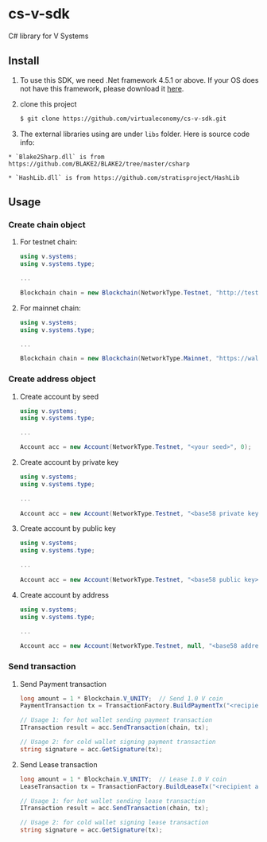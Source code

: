 # cs-v-sdk
C# library for V Systems

## Install

  1. To use this SDK, we need .Net framework 4.5.1 or above. If your OS does not have this framework, please download it [here](https://docs.microsoft.com/en-us/dotnet/framework/install/guide-for-developers).
  
  2. clone this project

     ```bash
     $ git clone https://github.com/virtualeconomy/cs-v-sdk.git
     ```
	 
  3. The external libraries using are under `libs` folder. Here is source code info:

    * `Blake2Sharp.dll` is from https://github.com/BLAKE2/BLAKE2/tree/master/csharp
	 
    * `HashLib.dll` is from https://github.com/stratisproject/HashLib

## Usage

### Create chain object
1. For testnet chain:

    ```csharp
    using v.systems;
    using v.systems.type;
    
    ...
    
    Blockchain chain = new Blockchain(NetworkType.Testnet, "http://test.v.systems:9922");
    ```

2. For mainnet chain:

    ```csharp
    using v.systems;
    using v.systems.type;
    
    ...
 
    Blockchain chain = new Blockchain(NetworkType.Mainnet, "https://wallet.v.systems/api");
    ```
    
### Create address object
1. Create account by seed

    ```csharp
    using v.systems;
    using v.systems.type;
    
    ...
 
    Account acc = new Account(NetworkType.Testnet, "<your seed>", 0);
    ```

2. Create account by private key

    ```csharp
    using v.systems;
    using v.systems.type;
    
    ...
     
    Account acc = new Account(NetworkType.Testnet, "<base58 private key>");
    ```
 
3. Create account by public key

    ```csharp
    using v.systems;
    using v.systems.type;
    
    ...
     
    Account acc = new Account(NetworkType.Testnet, "<base58 public key>", null);
    ```
    
4. Create account by address

    ```csharp
    using v.systems;
    using v.systems.type;
    
    ...
     
    Account acc = new Account(NetworkType.Testnet, null, "<base58 address>");
    ```
    
### Send transaction
1. Send Payment transaction

    ```csharp
    long amount = 1 * Blockchain.V_UNITY;  // Send 1.0 V coin
    PaymentTransaction tx = TransactionFactory.BuildPaymentTx("<recipient address>", amount);
    
    // Usage 1: for hot wallet sending payment transaction
    ITransaction result = acc.SendTransaction(chain, tx);
    
    // Usage 2: for cold wallet signing payment transaction
    string signature = acc.GetSignature(tx);
    ```

2. Send Lease transaction

    ```csharp
    long amount = 1 * Blockchain.V_UNITY;  // Lease 1.0 V coin
    LeaseTransaction tx = TransactionFactory.BuildLeaseTx("<recipient address>", amount);
    
    // Usage 1: for hot wallet sending lease transaction
    ITransaction result = acc.SendTransaction(chain, tx);
    
    // Usage 2: for cold wallet signing lease transaction
    string signature = acc.GetSignature(tx);
    ```
